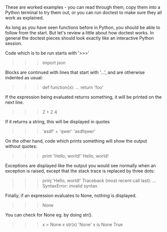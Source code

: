 These are worked examples - you can read through them, copy them into a Python terminal to try them out, or you can run doctest to make sure they all work as explained.

As long as you have seen functions before in Python, you should be able to follow from the start. 
But let's review a little about how doctest works.
In general the doctest pieces should look exactly like an interactive Python session.

Code which is to be run starts with '>>>'
>>> import json

Blocks are continued with lines that start with '...', and are otherwise indented as usual:
>>> def function(x):
...     return 'foo'

If the expression being evaluated returns something, it will be printed on the next line.
>>> 2 + 2
4

If it returns a string, this will be displayed in quotes
>>> 'asdf' + 'qwer'
'asdfqwer'

On the other hand, code which prints something will show the output without quotes:
>>> print 'Hello, world!'
Hello, world!

Exceptions are displayed like the output you would see normally when an exception is raised, except that the stack trace is replaced by three dots:
>>> prinj 'Hello, world!'
Traceback (most recent call last):
 ...
SyntaxError: invalid syntax

Finally, if an expression evaluates to None, nothing is displayed.
>>> None

You can check for None eg. by doing str().
>>> x = None
>>> x
>>> str(x)
'None'
>>> x is None
True
